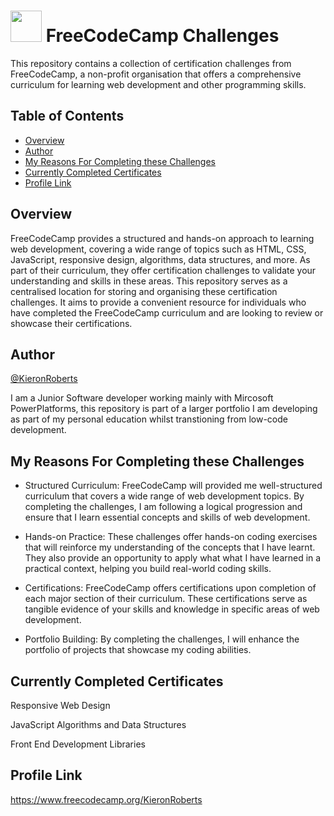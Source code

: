 # <img src="[https://user-images.githubusercontent.com/16319829/81180309-2b51f000-8fee-11ea-8a78-ddfe8c3412a7.png](https://github.com/KieronRoberts/FreeCodeCamp/assets/107185233/9017de93-c0f3-4aca-bf89-29566d788f0d)" width="50" height="50"> FreeCodeCamp Challenges

This repository contains a collection of certification challenges from FreeCodeCamp, a non-profit organisation that offers a comprehensive curriculum for learning web development and other programming skills.

## Table of Contents

- [Overview](#overview)
- [Author](#author)
- [My Reasons For Completing these Challenges](#My-Reasons-For-Completing-these-Challenges)
- [Currently Completed Certificates](#Currently-Completed-Certificates)
- [Profile Link](#Profile-Link)


## Overview

  FreeCodeCamp provides a structured and hands-on approach to learning web development, covering a wide range of topics such as HTML, CSS, JavaScript, responsive design, algorithms, data structures, and more. As part of their curriculum, they offer certification challenges to validate your understanding and skills in these areas.
  This repository serves as a centralised location for storing and organising these certification challenges. It aims to provide a convenient resource for individuals who have completed the FreeCodeCamp curriculum and are looking to review or showcase their certifications.

## Author

[@KieronRoberts](https://github.com/KieronRoberts)

I am a Junior Software developer working mainly with Mircosoft PowerPlatforms, this repository is part of a larger portfolio I am developing as part of my personal education whilst transtioning from low-code development.

## My Reasons For Completing these Challenges

- Structured Curriculum:
FreeCodeCamp will provided me well-structured curriculum that covers a wide range of web development topics. By completing the challenges, I am following a logical progression and ensure that I learn essential concepts and skills of web development.

- Hands-on Practice: 
These challenges offer hands-on coding exercises that will reinforce my understanding of the concepts that I have learnt. They also provide an opportunity to apply what what I have learned in a practical context, helping you build real-world coding skills.

- Certifications: 
FreeCodeCamp offers certifications upon completion of each major section of their curriculum. These certifications serve as tangible evidence of your skills and knowledge in specific areas of web development.

- Portfolio Building: 
By completing the challenges, I will enhance the portfolio of projects that showcase my coding abilities. 

## Currently Completed Certificates

Responsive Web Design

JavaScript Algorithms and Data Structures

Front End Development Libraries

## Profile Link

https://www.freecodecamp.org/KieronRoberts
